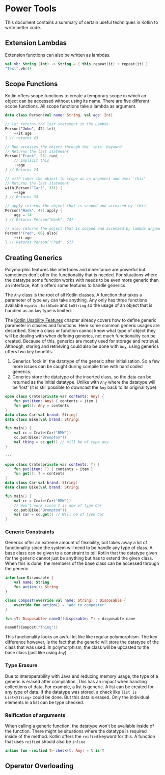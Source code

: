 # Power Tools
This document contains a summary of certain useful techniques in Kotlin to write better code.

## Extension Lambdas
Extension functions can also be written as lambdas.
```kotlin
val vb: String.(Int) -> String = { this.repeat(it) + repeat(it) }
"Text".vb(4)
```

## Scope Functions
Kotlin offers scope functions to create a temporary scope in which an object can be accessed without using its name. There are five different scope functions. All scope functions take a lambda as argument.
```kotlin
data class Person(val name: String, val age: Int)

// let returns the last statement in the Lambda
Person("John", 42).let{
	++it.age
} // returns 43

// Run accesses the object through the 'this' keyword
// Returns the last statement
Person("Frank", 23).run{
	// Implicit this
	++age
} // Returns 24

// with takes the object to scope as an argument and uses 'this'
// Returns the last statement
with(Person("Carl", 33)) {
	++age
} // Returns 34

// apply returns the object that is scoped and accessed by 'this'
Person("Hank", 47).apply {
	age = 74
} // Returns Person("Hank", 74)

// also returns the object that is scoped and accessed by lambda argument
Person("Fred", 66).also{
	++it.age
} // Returns Person("Fred", 67)
```

## Creating Generics
Polymorphic features like interfaces and inheritance are powerful but sometimes don't offer the functionality that is needed. For situations where the datatype some function works with needs to be even more generic than an interface, Kotlin offers some features to handle generics.

The `Any` class is the root of all Kotlin classes. A function that takes a parameter of type `Any` can take anything. Any only has three functions available `equals` , `hashCode` and `toString` so the usage of an object that is handled as an `Any` type is limited.

The [Kotlin Usability Features](usability.md) chapter already covers how to define generic parameter in classes and functions. Here some common generic usages are described.
Since a class or function cannot know what type of object they will be dealing with when defining generics, not much functionality can be created. Because of this, generics are mostly used for storage and retrieval. Although, storing and retrieving could also be done with `Any`, using generics offers two key benefits.
1. Generics 'lock in' the datatype of the generic after initialisation. So a few more issues can be caught during compile time with hard coded generics. 
2. Generics store the datatype of the inserted class, so the data can be returned as the initial datatype. Unlike with `Any` where the datatype will be 'lost' (it is still possible to downcast the `Any` back to its original type).
```kotlin
open class Crate(private var contents: Any) {
	fun put(item: Any) { contents = item }
	fun get(): Any = contents
}
data class Car(val brand: String)
data class Bike(val brand: String)

fun main() {
	val cc = Crate(Car("BMW"))
	cc.put(Bike("Brompton"))
	val thing = cc.get() // Will be of type any
}

---

open class Crate(private var contents: T) {
	fun put(item: T) { contents = item }
	fun get(): T = contents
}
data class Car(val brand: String)
data class Bike(val brand: String)

fun main() {
	val cc = Crate(Car("BMW"))
	// Won't work since T is now of type Car
	cc.put(Bike("Brompton"))
	val car = cc.get() // Will be of type Car
}
```

### Generic Constraints
Generics offer an extreme amount of flexibility, but takes away a lot of functionality since the system will need to be handle any type of class. A base class can be given to a constraint to tell Kotlin that the datatype given for the generic cannot just be anything but has to extend the given class. When this is done, the members of the base class can be accessed through the generic.
```kotlin
interface Disposable { 
	val name: String 
	fun action(): String 
} 

class Compost(override val name: String) : Disposable { 
	override fun action() = "Add to composter" 
}

fun <T: Disposable> nameOf(disposable: T) = disposable.name

nameOf(Compost("Thing"))
```
This functionality looks an awful lot like like regular polymorphism. The key difference however, is the fact that the generic will store the datatype of the class that was used. In polymorphism, the class will be upcasted to the base class (just like using `Any`).

### Type Erasure
Due to interoperability with Java and reducing memory usage, the type of a generic is erased after compilation. This has an impact when handling collections of data. For example, a list is generic. A list can be created for any type of data. If the datatype was stored, a check like `list is List<String>` could be done. But this data is erased. Only the individual elements in a list can be type checked.

### Reification of arguments
When calling a generic function, the datatype won't be available inside of the function. There might be situations where the datatype is required inside of the method. Kotlin offers the `reified` keyword for this. A function that uses `reified` should also be `inline`
```kotlin
inline fun <reified T> check(t: Any) = t is T
```

## Operator Overloading


